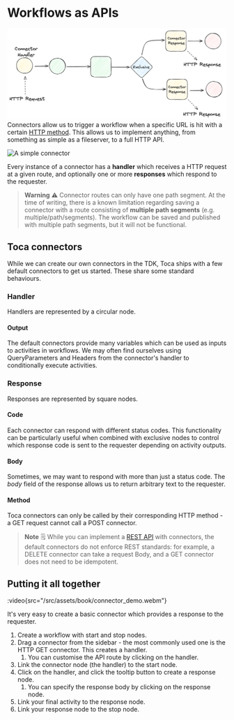 # Workflows as APIs

![A simple connector](/src/assets/book/connector_overview.png)
Connectors allow us to trigger a workflow when a specific URL is hit with a certain [HTTP method](https://developer.mozilla.org/en-US/docs/Web/HTTP/Reference/Methods). This allows us to implement anything, from something as simple as a fileserver, to a full HTTP API.

![A simple connector](/src/assets/book/simple-connector.gif)

Every instance of a connector has a **handler** which receives a HTTP request at a given route, and optionally one or more **responses** which respond to the requester.

> **Warning** ⚠️
> Connector routes can only have one path segment. At the time of writing, there is a known limitation regarding saving a connector with a route consisting of **multiple path segments** (e.g. multiple/path/segments). The workflow can be saved and published with multiple path segments, but it will not be functional.

## Toca connectors

While we can create our own connectors in the TDK, Toca ships with a few default connectors to get us started. These share some standard behaviours.

### Handler

Handlers are represented by a circular node.
#### Output

The default connectors provide many variables which can be used as inputs to activities in workflows. We may often find ourselves using QueryParameters and Headers from the connector's handler to conditionally execute activities.


### Response

Responses are represented by square nodes.
#### Code

Each connector can respond with different status codes. This functionality can be particularly useful when combined with exclusive nodes to control which response code is sent to the requester depending on activity outputs.
#### Body

Sometimes, we may want to respond with more than just a status code. The *body* field of the response allows us to return arbitrary text to the requester.

#### Method

Toca connectors can only be called by their corresponding HTTP method - a GET request cannot call a POST connector.

> **Note** 🗒️
> While you can implement a [REST API](https://aws.amazon.com/what-is/restful-api/) with connectors, the default connectors do not enforce REST standards: for example, a DELETE connector can take a request Body, and a GET connector does not need to be idempotent.

## Putting it all together

:video{src="/src/assets/book/connector_demo.webm"}

It's very easy to create a basic connector which provides a response to the requester.
1. Create a workflow with start and stop nodes.
2. Drag a connector from the sidebar - the most commonly used one is the HTTP GET connector. This creates a handler.
	1. You can customise the API route by clicking on the handler.
3. Link the connector node (the handler) to the start node.
4. Click on the handler, and click the tooltip button to create a response node.
	1. You can specify the response body by clicking on the response node.
5. Link your final activity to the response node.
6. Link your response node to the stop node.
